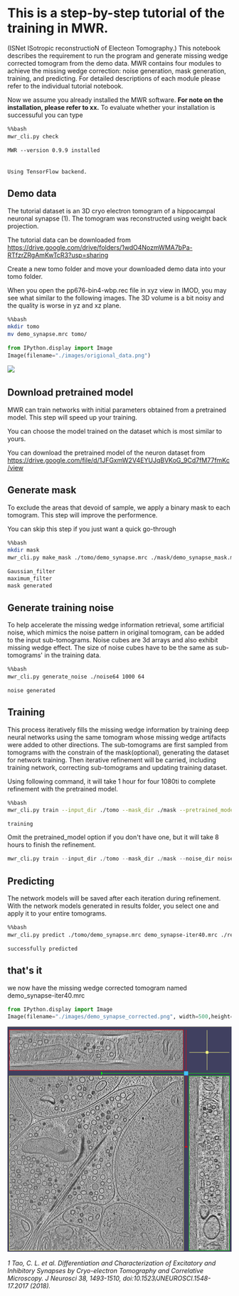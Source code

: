 
# This is a step-by-step tutorial of the training in MWR. 
 
(ISNet ISotropic reconstructioN of Electeon Tomography.)
This notebook describes the requirement to run the program and generate missing wedge corrected tomogram from the demo data.
MWR contains four modules to achieve the missing wedge correction: noise generation, mask generation, training, and predicting. For detailed descriptions of each module please refer to the individual tutorial notebook.

Now we assume you already installed the MWR software. **For note on the installation, please refer to xx.** To evaluate whether your installation is successuful you can type  


```bash
%%bash
mwr_cli.py check
```

    MWR --version 0.9.9 installed


    Using TensorFlow backend.


## Demo data 
The tutorial dataset is an 3D cryo electron tomogram of a hippocampal neuronal synapse (1). The tomogram was reconstructed using weight back projection.
 
 
The tutorial data can be downloaded from https://drive.google.com/drive/folders/1wdO4NozmWMA7bPa-RTfzrZRgAmKwTcR3?usp=sharing

Create a new tomo folder and move your downloaded demo data into your tomo folder.

When you open the pp676-bin4-wbp.rec file in xyz view in IMOD, you may see what similar to the following images. The 3D volume is a bit noisy and the quality is worse in yz and xz plane.


```bash
%%bash
mkdir tomo
mv demo_synapse.mrc tomo/
```


```python
from IPython.display import Image
Image(filename="./images/origional_data.png")
```




![](./images/original_data.png)



## Download pretrained model
MWR can train networks with initial parameters obtained from a pretrained model. This step will speed up your training.

You can choose the model trained on the dataset which is most similar to yours.

You can download the pretrained model of the neuron dataset from https://drive.google.com/file/d/1JFGxmW2V4EYUJqBVKoG_9Cd7fM77fmKc/view

## Generate mask 
To exclude the areas that devoid of sample, we apply a binary mask to each tomogram. This step will improve the performence.

You can skip this step if you just want a quick go-through


```bash
%%bash
mkdir mask 
mwr_cli.py make_mask ./tomo/demo_synapse.mrc ./mask/demo_synapse_mask.mrc --percentile=99 --side=10
```

    Gaussian_filter
    maximum_filter
    mask generated


## Generate training noise
To help accelerate the missing wedge information retrieval, some artificial noise, which mimics the noise pattern in original tomogram, can be added to the input sub-tomograms. Noise cubes are 3d arrays and also exhibit missing wedge effect.
The size of noise cubes have to be the same as sub-tomograms' in the training data.


```bash
%%bash
mwr_cli.py generate_noise ./noise64 1000 64 

```

    noise generated 


## Training
This process iteratively fills the missing wedge information by training deep neural networks using the same tomogram whose missing wedge artifacts were added to other directions. The sub-tomograms are first sampled from tomograms with the constrain of the mask(optional), generating the dataset for network training. Then iterative refinement will be carried, including training network, correcting sub-tomograms and updating training dataset.

Using following command, it will take 1 hour for four 1080ti to complete refinement with the pretrained model.


```bash
%%bash
mwr_cli.py train --input_dir ./tomo --mask_dir ./mask --pretrained_model neuron_pretrained.h5  --noise_dir noise64 --iterations 6 --steps_per_epoch 200  --nucbe 300 --noise_level 0.1 --noise_start_iter 0 --noise_pause 3 --epochs 8 --batch_size 8 --gpuID '0,1,2,3'
```

    training


Omit the pretrained_model option if you don't have one, but it will take 8 hours to finish the refinement.


```python
mwr_cli.py train --input_dir ./tomo --mask_dir ./mask --noise_dir noise64 --iterations 30 --steps_per_epoch 200  --nucbe 300 --noise_level 0.1 --noise_start_iter 15 --noise_pause 3 --epochs 8 --batch_size 8 --gpuID '0,1,2,3'
```

## Predicting
The network models will be saved after each iteration during refinement. With the network models generated in results folder, you select one and apply it to your entire tomograms.


```bash
%%bash
mwr_cli.py predict ./tomo/demo_synapse.mrc demo_synapse-iter40.mrc ./results/model_iter40.h5
```

    successfully predicted


## that's it 
we now have the missing wedge corrected tomogram named demo_synapse-iter40.mrc



```python
from IPython.display import Image
Image(filename="./images/demo_synapse_corrected.png", width=500,height=500)
```




![](./images/demo_synapse_corrected.png)



 
*1 Tao, C. L. et al. Differentiation and Characterization of Excitatory and Inhibitory Synapses by Cryo-electron Tomography and Correlative Microscopy. J Neurosci 38, 1493-1510, doi:10.1523/JNEUROSCI.1548-17.2017 (2018).*
